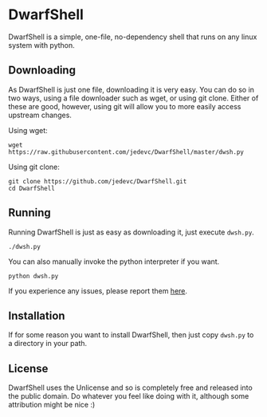 # DwarfShell

DwarfShell is a simple, one-file, no-dependency shell that runs on any linux
system with python.

## Downloading

As DwarfShell is just one file, downloading it is very easy.  You can do so in
two ways, using a file downloader such as wget, or using git clone. Either of
these are good, however, using git will allow you to more easily access
upstream changes.

Using wget:

	wget https://raw.githubusercontent.com/jedevc/DwarfShell/master/dwsh.py

Using git clone:

	git clone https://github.com/jedevc/DwarfShell.git
	cd DwarfShell

## Running

Running DwarfShell is just as easy as downloading it, just execute `dwsh.py`.

	./dwsh.py

You can also manually invoke the python interpreter if you want.

	python dwsh.py

If you experience any issues, please report them
[here](https://github.com/jedevc/DwarfShell/issues/new).

## Installation

If for some reason you want to install DwarfShell, then just copy `dwsh.py` to
a directory in your path.

## License

DwarfShell uses the Unlicense and so is completely free and released into the
public domain. Do whatever you feel like doing with it, although some
attribution might be nice :)
